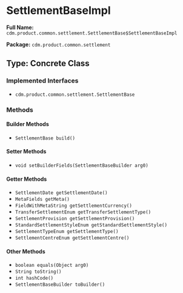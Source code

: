 # SettlementBaseImpl

**Full Name:** `cdm.product.common.settlement.SettlementBase$SettlementBaseImpl`

**Package:** `cdm.product.common.settlement`

## Type: Concrete Class

### Implemented Interfaces

- `cdm.product.common.settlement.SettlementBase`

### Methods

#### Builder Methods

- `SettlementBase build()`

#### Setter Methods

- `void setBuilderFields(SettlementBaseBuilder arg0)`

#### Getter Methods

- `SettlementDate getSettlementDate()`
- `MetaFields getMeta()`
- `FieldWithMetaString getSettlementCurrency()`
- `TransferSettlementEnum getTransferSettlementType()`
- `SettlementProvision getSettlementProvision()`
- `StandardSettlementStyleEnum getStandardSettlementStyle()`
- `SettlementTypeEnum getSettlementType()`
- `SettlementCentreEnum getSettlementCentre()`

#### Other Methods

- `boolean equals(Object arg0)`
- `String toString()`
- `int hashCode()`
- `SettlementBaseBuilder toBuilder()`

